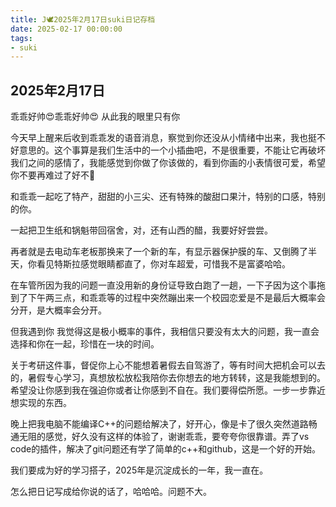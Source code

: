 ```yaml
---
title: J🕊️2025年2月17日suki日记存档
date: 2025-02-17 00:00:00
tags:
- suki
---
```


## 2025年2月17日

乖乖好帅😍乖乖好帅😍 从此我的眼里只有你

今天早上醒来后收到乖乖发的语音消息，察觉到你还没从小情绪中出来，我也挺不好意思的。这个事算是我们生活中的一个小插曲吧，不是很重要，不能让它再破坏我们之间的感情了，我能感觉到你做了你该做的，看到你画的小表情很可爱，希望你不要再难过了好不👀

和乖乖一起吃了特产，甜甜的小三尖、还有特殊的酸甜口果汁，特别的口感，特别的你。

一起把卫生纸和锅魁带回宿舍，对，还有山西的醋，我要好好尝尝。

再者就是去电动车老板那换来了一个新的车，有显示器保护膜的车、又倒腾了半天，你看见特斯拉感觉眼睛都直了，你对车超爱，可惜我不是富婆哈哈。

在车管所因为我的问题一直没用新的身份证导致白跑了一趟，一下子因为这个事拖到了下午两三点，和乖乖等的过程中突然蹦出来一个校园恋爱是不是最后大概率会分开，是大概率会分开。

但我遇到你 我觉得这是极小概率的事件，我相信只要没有太大的问题，我一直会选择和你在一起，珍惜在一块的时间。

关于考研这件事，督促你上心不能想着暑假去自驾游了，等有时间大把机会可以去的，暑假专心学习，真想放松放松我陪你去你想去的地方转转，这是我能想到的。希望没让你感到我在强迫你或者让你感到不自在。我们要得偿所愿。一步一步靠近想实现的东西。

晚上把我电脑不能编译C++的问题给解决了，好开心，像是卡了很久突然道路畅通无阻的感觉，好久没有这样的体验了，谢谢乖乖，要夸夸你很靠谱。弄了vs code的插件，解决了git问题还有学了简单的c++和github，这是一个好的开始。

我们要成为好的学习搭子，2025年是沉淀成长的一年，我一直在。

怎么把日记写成给你说的话了，哈哈哈。问题不大。
